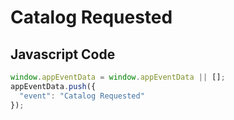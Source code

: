 # Catalog Requested

### 

## Javascript Code
```js
window.appEventData = window.appEventData || [];
appEventData.push({
  "event": "Catalog Requested"
});
```








